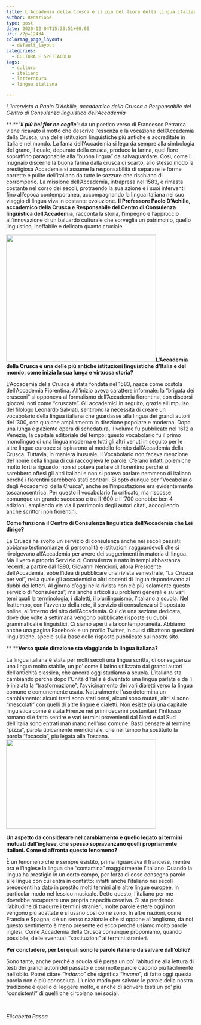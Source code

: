 ```yaml
---
title: L’Accademia della Crusca e il più bel fiore della lingua italiana
author: Redazione
type: post
date: 2020-02-04T15:33:51+00:00
url: /?p=12434
colormag_page_layout:
  - default_layout
categories:
  - CULTURA E SPETTACOLO
tags:
  - cultura
  - italiano
  - letteratura
  - lingua italiana

---
```

_L&#8217;intervista a Paolo D&#8217;Achille, accademico della Crusca e_ _Responsabile del Centro di Consulenza linguistica dell&#8217;Accademia_

** **“_**Il più bel fior ne coglie**_”: da un poetico verso di Francesco Petrarca viene ricavato il motto che descrive l&#8217;essenza e la vocazione dell&#8217;Accademia della Crusca, una delle istituzioni linguistiche più antiche e accreditate in Italia e nel mondo. La fama dell&#8217;Accademia si lega da sempre alla simbologia del grano, il quale, depurato della crusca, produce la farina, quel fiore sopraffino paragonabile alla “buona lingua” da salvaguardare. Così, come il mugnaio discerne la buona farina dalla crusca di scarto, allo stesso modo la prestigiosa Accademia si assume la responsabilità di separare le forme corrette e pulite dell&#8217;italiano da tutte le sozzure che rischiano di corromperlo. La missione dell&#8217;Accademia, intrapresa nel 1583, è rimasta costante nel corso dei secoli, protraendo la sua azione e i suoi interventi fino all&#8217;epoca contemporanea, accompagnando la lingua italiana nel suo viaggio di lingua viva in costante evoluzione. **Il Professore Paolo D&#8217;Achille, accademico della Crusca e Responsabile del Centro di Consulenza linguistica dell&#8217;Accademia**, racconta la storia, l&#8217;impegno e l&#8217;approccio all&#8217;innovazione di un baluardo culturale che sorveglia un patrimonio, quello linguistico, ineffabile e delicato quanto cruciale.

**<img decoding="async" loading="lazy" class="alignleft wp-image-12435" src="https://progressonline.it/wp-content/uploads/2020/01/crusca-300x255.jpg" alt="" width="400" height="339" />L&#8217;Accademia della Crusca è una delle più antiche istituzioni linguistiche d&#8217;Italia e del mondo: come inizia la sua lunga e virtuosa storia?**

L’Accademia della Crusca è stata fondata nel 1583, nasce come costola dell&#8217;Accademia Fiorentina. All&#8217;inizio aveva carattere informale: la “brigata dei crusconi&#8221; si opponeva al formalismo dell&#8217;Accademia fiorentina, con discorsi giocosi, noti come &#8220;cruscate&#8221;. Gli accademici in seguito, grazie all’impulso del filologo Leonardo Salviati, sentirono la necessità di creare un vocabolario della lingua italiana che guardasse alla lingua dei grandi autori del ’300, con qualche ampliamento in direzione popolare e moderna. Dopo una lunga e paziente opera di schedatura, il volume fu pubblicato nel 1612 a Venezia, la capitale editoriale del tempo: questo vocabolario fu il primo monolingue di una lingua moderna e tutti gli altri venuti in seguito per le altre lingue europee si ispirarono al modello fornito dall’Accademia della Crusca. Tuttavia, in maniera inusuale, il Vocabolario non faceva menzione del nome della lingua di cui raccoglieva le parole. C’erano infatti polemiche molto forti a riguardo: non si poteva parlare di fiorentino perché si sarebbero offesi gli altri italiani e non si poteva parlare nemmeno di italiano perché i fiorentini sarebbero stati contrari. Si optò dunque per “Vocabolario degli Accademici della Crusca”, anche se l’impostazione era evidentemente toscanocentrica. Per questo il vocabolario fu criticato, ma riscosse comunque un grande successo e tra il ’600 e il ’700 conobbe ben 4 edizioni, ampliando via via il patrimonio degli autori citati, accogliendo anche scrittori non fiorentini.

**Come funziona il Centro di Consulenza linguistica dell&#8217;Accademia che Lei dirige?**

La Crusca ha svolto un servizio di consulenza anche nei secoli passati: abbiamo testimonianze di personalità e istituzioni ragguardevoli che si rivolgevano all’Accademia per avere dei suggerimenti in materia di lingua. Ma il vero e proprio Servizio di Consulenza è nato in tempi abbastanza recenti: a partire dal 1990, Giovanni Nencioni, allora Presidente dell’Accademia, ebbe l’idea di pubblicare una rivista semestrale, “La Crusca per voi”, nella quale gli accademici o altri docenti di lingua rispondevano ai dubbi dei lettori. Al giorno d’oggi nella rivista non c’è più solamente questo servizio di “consulenza”, ma anche articoli su problemi generali e su vari temi quali la terminologia, i dialetti, il plurilinguismo, l’italiano a scuola. Nel frattempo, con l’avvento della rete, il servizio di consulenza si è spostato online, all’interno del sito dell’Accademia. Qui c’è una sezione dedicata, dove due volte a settimana vengono pubblicate risposte su dubbi grammaticali e linguistici. Ci siamo aperti alla contemporaneità. Abbiamo anche una pagina Facebook e un profilo Twitter, in cui si dibattono questioni linguistiche, specie sulla base delle risposte pubblicate sul nostro sito.

** ****Verso quale direzione sta viaggiando la lingua italiana?**

La lingua italiana è stata per molti secoli una lingua scritta, di conseguenza una lingua molto stabile, un po’ come il latino utilizzato dai grandi autori dell’antichità classica, che ancora oggi studiamo a scuola. L’italiano sta cambiando perché dopo l’Unità d&#8217;Italia è diventato una lingua parlata e da lì è iniziata la “trasformazione”, l’avvicinamento dei vari dialetti verso la lingua comune e comunemente usata. Naturalmente l’uso determina un cambiamento: alcuni tratti sono stati persi, alcuni sono mutati, altri si sono “mescolati” con quelli di altre lingue e dialetti. Non esiste più una capitale linguistica come è stata Firenze nei primi decenni postunitari: l’influsso romano si è fatto sentire e vari termini provenienti dal Nord e dal Sud dell&#8217;Italia sono entrati man mano nell’uso comune. Basti pensare al termine “pizza”, parola tipicamente meridionale, che nel tempo ha sostituito la parola “focaccia”, più legata alla Toscana.<img decoding="async" loading="lazy" class="alignright wp-image-12436" src="https://progressonline.it/wp-content/uploads/2020/01/crusca-sala-300x179.jpg" alt="" width="400" height="239" />

**Un aspetto da considerare nel cambiamento è quello legato ai termini mutuati dall’inglese, che spesso sopravanzano quelli propriamente italiani. Come si affronta questo fenomeno?**

È un fenomeno che è sempre esistito, prima riguardava il francese, mentre ora è l’inglese la lingua che “contamina” maggiormente l’italiano. Quando la lingua ha prestigio in un certo campo, per forza di cose consegna parole alle lingue con cui entra in contatto: infatti anche l’italiano nei secoli precedenti ha dato in prestito molti termini alle altre lingue europee, in particolar modo nel lessico musicale. Detto questo, l’italiano per me dovrebbe recuperare una propria capacità creativa. Si sta perdendo l’abitudine di tradurre i termini stranieri, molte parole estere oggi non vengono più adattate e si usano così come sono. In altre nazioni, come Francia e Spagna, c’è un senso nazionale che si oppone all’anglismo, da noi questo sentimento è meno presente ed ecco perché usiamo molto parole inglesi. Come Accademia della Crusca comunque proponiamo, quando possibile, delle eventuali “sostituzioni” ai termini stranieri.

**Per concludere, per Lei quali sono le parole italiane da salvare dall’oblio?**

Sono tante, anche perché a scuola si è persa un po’ l’abitudine alla lettura di testi dei grandi autori del passato e così molte parole cadono più facilmente nell’oblio. Potrei citare “_indarno_” che significa “_invano_”, di fatto oggi questa parola non è più conosciuta. L’unico modo per salvare le parole della nostra tradizione è quello di leggere molto, e anche di scrivere testi un po’ più “consistenti” di quelli che circolano nei social.

&nbsp;

_Elisabetta Pasca_